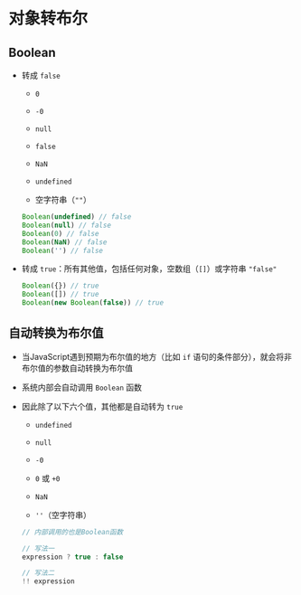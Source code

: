 # 对象转布尔

## Boolean

  - 转成 `false`

      - `0`

      - `-0`

      - `null`

      - `false`

      - `NaN`

      - `undefined`

      - 空字符串（`""`）

    ```javascript
    Boolean(undefined) // false
    Boolean(null) // false
    Boolean(0) // false
    Boolean(NaN) // false
    Boolean('') // false
    ```

  - 转成 `true`：所有其他值，包括任何对象，空数组（`[]`）或字符串 `"false"`

    ```javascript
    Boolean({}) // true
    Boolean([]) // true
    Boolean(new Boolean(false)) // true
    ```

## 自动转换为布尔值

  - 当JavaScript遇到预期为布尔值的地方（比如 `if` 语句的条件部分），就会将非布尔值的参数自动转换为布尔值

  - 系统内部会自动调用 `Boolean` 函数

  - 因此除了以下六个值，其他都是自动转为 `true`

      - `undefined`

      - `null`

      - `-0`

      - `0` 或 `+0`

      - `NaN`

      - `''`（空字符串）

    ```javascript
    // 内部调用的也是Boolean函数

    // 写法一
    expression ? true : false

    // 写法二
    !! expression
    ```
